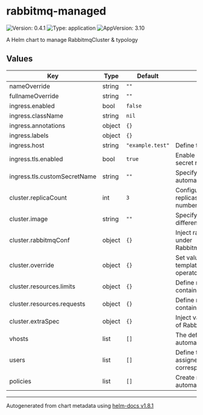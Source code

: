 # rabbitmq-managed

![Version: 0.4.1](https://img.shields.io/badge/Version-0.4.1-informational?style=flat-square) ![Type: application](https://img.shields.io/badge/Type-application-informational?style=flat-square) ![AppVersion: 3.10](https://img.shields.io/badge/AppVersion-3.10-informational?style=flat-square)

A Helm chart to manage RabbitmqCluster & typology

## Values

| Key | Type | Default | Description |
|-----|------|---------|-------------|
| nameOverride | string | `""` |  |
| fullnameOverride | string | `""` |  |
| ingress.enabled | bool | `false` |  |
| ingress.className | string | `nil` |  |
| ingress.annotations | object | `{}` |  |
| ingress.labels | object | `{}` |  |
| ingress.host | string | `"example.test"` | Define the hostname to use. |
| ingress.tls.enabled | bool | `true` | Enable TLS, with a default secret reference |
| ingress.tls.customSecretName | string | `""` | Specify an existing secret if not automatically provisionned |
| cluster.replicaCount | int | `3` | Configure number of rabbitmq replicas (should be an odd numbers) |
| cluster.image | string | `""` | Specify an image to use if different from operator default |
| cluster.rabbitmqConf | object | `{}` | Inject rabbitmq conf, which are under RabbitmqCluster.spec.rabbitmq |
| cluster.override | object | `{}` | Set value to override the templated statefulset by the operator |
| cluster.resources.limits | object | `{}` | Define rabbitmq cluster container limits. |
| cluster.resources.requests | object | `{}` | Define rabbitmq cluster container requests. |
| cluster.extraSpec | object | `{}` | Inject values directly into .spec of RabbitmqCluster manifests |
| vhosts | list | `[]` | The default vhost (`/`) is automatically created |
| users | list | `[]` | Define the list of users, assigned vhosts and corresponding permissions |
| policies | list | `[]` | Create rabbitmq policy to apply automatically |

----------------------------------------------
Autogenerated from chart metadata using [helm-docs v1.8.1](https://github.com/norwoodj/helm-docs/releases/v1.8.1)
